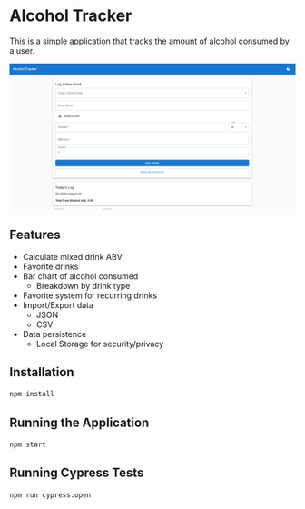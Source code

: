 # Alcohol Tracker

This is a simple application that tracks the amount of alcohol consumed by a user.

![screenshot](./screenshot.png)

## Features

- Calculate mixed drink ABV
- Favorite drinks
- Bar chart of alcohol consumed
  - Breakdown by drink type
- Favorite system for recurring drinks
- Import/Export data
  - JSON
  - CSV
- Data persistence
  - Local Storage for security/privacy

## Installation

```bash
npm install
```

## Running the Application

```bash
npm start
```

## Running Cypress Tests

```bash
npm run cypress:open
```
